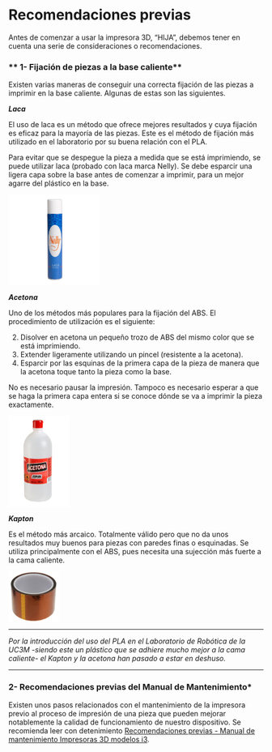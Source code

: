 # Recomendaciones previas


Antes de comenzar a usar la impresora 3D, “HIJA”, debemos tener en cuenta una serie de consideraciones o recomendaciones.


### ** 1- Fijación de piezas a la base caliente**



Existen varias maneras de conseguir una correcta fijación de las piezas a imprimir en la base caliente. Algunas de estas son las siguientes.


***Laca***

El uso de laca es un método que ofrece mejores resultados y cuya fijación es eficaz para la mayoría de las piezas. Este es el método de fijación más utilizado en el laboratorio por su buena relación con el PLA.

Para evitar que se despegue la pieza a medida que se está imprimiendo, se puede utilizar laca (probado con laca marca Nelly). Se debe esparcir una ligera capa sobre la base antes de comenzar a imprimir, para un mejor agarre del plástico en la base.

<img src="nelly.jpg" alt="nelly" height="180" width="180" align="middle">

***Acetona***

Uno de los métodos más populares para la fijación del ABS. El procedimiento de utilización es el siguiente:

2.	Disolver en acetona un pequeño trozo de ABS del mismo color que se está imprimiendo.
3.	Extender ligeramente utilizando un pincel (resistente a la acetona).
4.	Esparcir por las esquinas de la primera capa de la pieza de manera que la acetona toque tanto la pieza como la base.

No es necesario pausar la impresión. Tampoco es necesario esperar a que se haga la primera capa entera si se conoce dónde se va a imprimir la pieza exactamente.

<img src="acetona.png" alt="acetona" height="180" width="120" align="middle">

***Kapton***

Es el método más arcaico. Totalmente válido pero que no da unos resultados muy buenos para piezas con paredes finas o esquinadas. Se utiliza principalmente con el ABS, pues necesita una sujección más fuerte a la cama caliente. 

<img src="kapton.jpg" alt="kapton" height="100" width="100" align="middle">



---

*Por la introducción del uso del PLA en el Laboratorio de Robótica de la UC3M -siendo este un plástico que se adhiere mucho mejor a la cama caliente- el Kapton y la acetona han pasado a estar en deshuso.*


---



### 2- Recomendaciones previas del Manual de Mantenimiento*

Existen unos pasos relacionados con el mantenimiento de la impresora previo al proceso de impresión de una pieza que pueden mejorar notablemente la calidad de funcionamiento de nuestro dispositivo. Se recomienda leer con detenimiento [Recomendaciones previas - Manual de mantenimiento Impresoras 3D modelos i3](https://asrobuc3m.gitbooks.io/impresoras-maintenance-manual-i3/content/recomendaciones_previas.html).




